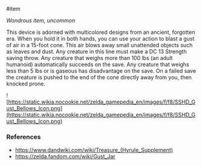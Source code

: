#item 

*Wondrous item, uncommon*

This device is adorned with multicolored designs from an ancient, forgotten era. When you hold it in both hands, you can use your action to blast a gust of air in a 15-foot cone. This air blows away small unattended objects such as leaves and dust. Any creature in this line must make a DC 13 Strength saving throw. Any creature that weighs more than 100 lbs (an adult humanoid) automatically succeeds on the save. Any creature that weighs less than 5 lbs or is gaseous has disadvantage on the save. On a failed save the creature is pushed to the end of the cone directly away from you, then knocked prone.

![https://static.wikia.nocookie.net/zelda_gamepedia_en/images/f/f8/SSHD_Gust_Bellows_Icon.png](https://static.wikia.nocookie.net/zelda_gamepedia_en/images/f/f8/SSHD_Gust_Bellows_Icon.png)

### References

* https://www.dandwiki.com/wiki/Treasure_(Hyrule_Supplement)
* https://zelda.fandom.com/wiki/Gust_Jar